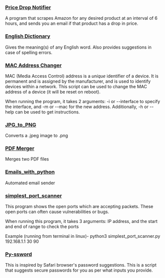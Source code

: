 ### [Price Drop Notifier](https://github.com/arushia14/Python-Scripting/tree/master/Price%20Drop%20Notifier)
A program that scrapes Amazon for any desired product at an interval of 6 hours, and sends you an email if that product has a drop in price.

### [English Dictionary](https://github.com/arushia14/Python-Scripting/tree/master/English%20Dictionary)
Gives the meaning(s) of any English word. Also provides suggestions in case of spelling errors. 

### [MAC Address Changer](https://github.com/arushia14/Python-Scripting/tree/master/mac_address_changer)
MAC (Media Access Control) address is a *unique* identifier of a device. It is permanent and is assigned by the manufacturer, and is used to identify devices 
within a network. This script can be used to change the MAC address of a device (it will be reset on reboot).

When running the program, it takes 2 arguments:
-i or --interface to specify the interface, and -m or --mac for the new address. 
Additionally, -h or --help can be used to get instructions.

### [JPG_to_PNG](https://github.com/arushia14/Python-Scripting/tree/master/JPEG_to_PNG)
Converts a .jpeg image to .png

### [PDF Merger](https://github.com/arushia14/Python-Scripting/tree/master/PDF%20Merger)
Merges two PDF files

### [Emails_with_python](https://github.com/arushia14/Python-Scripting/tree/master/Emails_with_python)
Automated email sender 

### [simplest_port_scanner](https://github.com/arushia14/Python-Scripting/blob/master/simplest_port_scanner.py)
This program shows the open ports which are accepting packets. These open ports can often cause vulnerabilities or bugs. 

When running this program, it takes 3 arguments: IP address, and the start and end of range to check the ports

Example (running from terminal in linux)-
python3 simplest_port_scanner.py 192.168.1.1 30 90

### [Py-ssword](https://github.com/arushia14/Python-Scripting/blob/master/Py-ssword.py)
This is inspired by Safari browser's password suggestions. This is a script that suggests secure passwords for you as per what inputs you provide.
